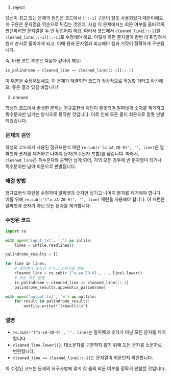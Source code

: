 1. reject

당신이 겪고 있는 문제의 원인은 코드에서 `[::-1]` 구문이 잘못 사용되었기 때문이에요. 이 구문은 문자열을 역순으로 뒤집는 것인데, 사실 이 문제에서는 회문 여부를 올바르게 판단하려면 문자열을 두 번 뒤집어야 해요. 따라서 코드에서 `cleaned_line[::-1]`을 `cleaned_line[::-1][::-1]`로 수정해야 해요. 이렇게 하면 문자열이 한번 더 뒤집혀서 원래 순서로 돌아가게 되고, 이때 원래 문자열과 비교해야 참과 거짓이 정확하게 구분됩니다.

즉, 바뀐 코드 부분은 다음과 같아야 해요:
```python
is_palindrome = cleaned_line == cleaned_line[::-1][::-1]
```

이 부분을 수정해보세요. 이 문제가 해결되면 코드가 정상적으로 작동할 거라고 확신해요. 좋은 결과 있길 바랍니다!

2. chosen

학생의 코드에서 발생한 문제는 정규표현식 패턴이 잘못되어 알파벳과 숫자를 제거하고 특수문자만 남기는 방식으로 동작한 것입니다. 이로 인해 모든 줄이 회문으로 잘못 판별되었습니다.

### 문제의 원인
학생의 코드에서 사용된 정규표현식 패턴 `re.sub(r'[a-zA-Z0-9]', '', line)`은 알파벳과 숫자를 제거하고 나머지 문자(특수문자 포함)를 남깁니다. 따라서, `cleaned_line`은 특수문자와 공백만 남게 되어, 거의 모든 경우에 빈 문자열이 되거나 특수문자만 남아 회문으로 판별됩니다.

### 해결 방법
정규표현식 패턴을 수정하여 알파벳과 숫자만 남기고 나머지 문자를 제거해야 합니다. 이를 위해 `re.sub(r'[^a-zA-Z0-9]', '', line)` 패턴을 사용해야 합니다. 이 패턴은 알파벳과 숫자가 아닌 모든 문자를 제거합니다.

### 수정된 코드
```python
import re

with open('input.txt', 'r') as infile:
    lines = infile.readlines()

palindrome_results = []

for line in lines:
    # 알파벳과 숫자만 남기고 소문자로 변환
    cleaned_line = re.sub(r'[^a-zA-Z0-9]', '', line).lower()
    # 회문 여부 판별
    is_palindrome = cleaned_line == cleaned_line[::-1]
    palindrome_results.append(is_palindrome)

with open('output.txt', 'w') as outfile:
    for result in palindrome_results:
        outfile.write(f"{result}\n")
```

### 설명
- `re.sub(r'[^a-zA-Z0-9]', '', line)`는 알파벳과 숫자가 아닌 모든 문자를 제거합니다.
- `cleaned_line.lower()`는 대소문자를 구분하지 않기 위해 모든 문자를 소문자로 변환합니다.
- `cleaned_line == cleaned_line[::-1]`는 문자열이 회문인지 확인합니다.

이 수정된 코드는 문제의 요구사항에 맞게 각 줄의 회문 여부를 정확히 판별할 것입니다.
